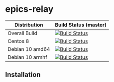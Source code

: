# epics-relay

| Distribution    | Build Status (master)                                                                                                                                                                                                                                   |
|-----------------|---------------------------------------------------------------------------------------------------------------------------------------------------------------------------------------------------------------------------------------------------------|
| Overall Build   | [![Build Status](https://dev.azure.com/nsls-ii/epics-relay/_apis/build/status/NSLS-II.epics-relay?branchName=main)](https://dev.azure.com/nsls-ii/epics-relay/_build/latest?definitionId=5&branchName=master)                                                    |
| Centos 8        | [![Build Status](https://dev.azure.com/nsls-ii/epics-relay/_apis/build/status/NSLS-II.epics-relay?branchName=main&jobName=Build&configuration=Build%20centos8)](https://dev.azure.com/nsls-ii/epics-relay/_build/latest?definitionId=5&branchName=master)        |
| Debian 10 amd64 | [![Build Status](https://dev.azure.com/nsls-ii/epics-relay/_apis/build/status/NSLS-II.epics-relay?branchName=main&jobName=Build&configuration=Build%20debian10_amd64)](https://dev.azure.com/nsls-ii/epics-relay/_build/latest?definitionId=5&branchName=master) |
| Debian 10 armhf | [![Build Status](https://dev.azure.com/nsls-ii/epics-relay/_apis/build/status/NSLS-II.epics-relay?branchName=main&jobName=Build&configuration=Build%20debian10_armhf)](https://dev.azure.com/nsls-ii/epics-relay/_build/latest?definitionId=5&branchName=master) |

## Installation
